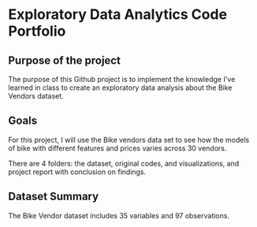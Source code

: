 # Exploratory Data Analytics Code Portfolio

## Purpose of the project
The purpose of this Github project is to implement the knowledge I've learned in class to create an exploratory data analysis about the Bike Vendors dataset. 

## Goals
For this project, I will use the Bike vendors data set to see how the models of bike with different features and prices varies across 30 vendors. 

There are 4 folders: the dataset, original codes, and visualizations, and project report with conclusion on findings.

## Dataset Summary
The Bike Vendor dataset includes 35 variables and 97 observations. 
